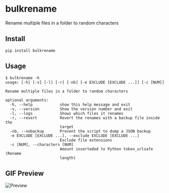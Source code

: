 # bulkrename
Rename multiple files in a folder to random characters

## Install
```
pip install bulkrename
```

## Usage
```
$ bulkrename -h
usage: [-h] [-v] [-l] [-r] [-nb] [-e EXCLUDE [EXCLUDE ...]] [-c [NUM]]

Rename multiple files in a folder to random characters

optional arguments:
  -h, --help            show this help message and exit
  -v, --version         Show the version number and exit
  -l, --logs            Shows which files it renames
  -r, --revert          Revert the renames with a backup file inside the
                        target
  -nb, --nobackup       Prevent the script to dump a JSON backup
  -e EXCLUDE [EXCLUDE ...], --exclude EXCLUDE [EXCLUDE ...]
                        Exclude file extensions
  -c [NUM], --characters [NUM]
                        Amount inserteded to Python token_urlsafe (Rename
                        length)
```

## GIF Preview
![Preview](https://i.alexflipnote.xyz/d6d663.gif)
